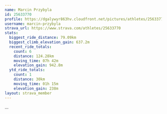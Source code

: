 ```yaml
---
name: Marcin Przybyla
id: 25633770
profile: https://dgalywyr863hv.cloudfront.net/pictures/athletes/25633770/12947173/2/large.jpg
username: marcin-przybyla
strava_url: https://www.strava.com/athletes/25633770
stats:
  biggest_ride_distance: 79.09km
  biggest_climb_elevation_gain: 637.2m
  recent_ride_totals:
    count: 6
    distance: 124.28km
    moving_time: 07h 42m
    elevation_gain: 942.8m
  ytd_ride_totals:
    count: 1
    distance: 30km
    moving_time: 01h 15m
    elevation_gain: 238m
layout: strava_member
--- 
```

...

